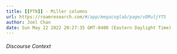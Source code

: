 ```yaml
---
title: [[PTN]] - Miller columns
url: https://roamresearch.com/#/app/megacoglab/page/vDRuljYTS
author: Joel Chan
date: Sun May 22 2022 20:27:35 GMT-0400 (Eastern Daylight Time)
---
```




###### Discourse Context


